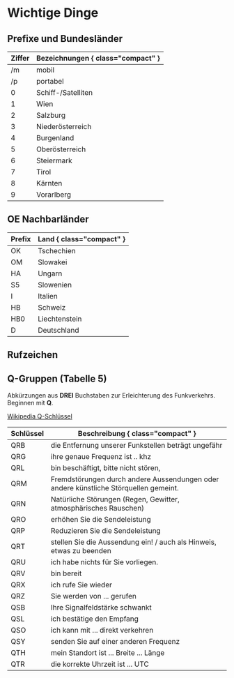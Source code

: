 #  Wichtige Dinge

## Prefixe und Bundesländer

Ziffer | Bezeichnungen { class="compact" }
---    | ---
/m | mobil
/p | portabel
0 | Schiff-/Satelliten
1 | Wien
2 | Salzburg
3 | Niederösterreich
4 | Burgenland
5 | Oberösterreich
6 | Steiermark
7 | Tirol
8 | Kärnten
9 | Vorarlberg

## OE Nachbarländer

Prefix | Land { class="compact" }
---    | ---
OK | Tschechien
OM | Slowakei
HA | Ungarn
S5 | Slowenien
I  | Italien
HB | Schweiz
HB0 | Liechtenstein
D  | Deutschland


## Rufzeichen



## Q-Gruppen (Tabelle 5)
Abkürzungen aus **DREI** Buchstaben zur Erleichterung des Funkverkehrs. Beginnen mit **Q**.

[Wikipedia Q-Schlüssel](https://de.wikipedia.org/wiki/Q-Schl%C3%BCssel)


Schlüssel | Beschreibung { class="compact" }
---    | ---
QRB | die Entfernung unserer Funkstellen beträgt ungefähr
QRG | ihre genaue Frequenz ist .. khz
QRL | bin beschäftigt, bitte nicht stören,
QRM | Fremdstörungen durch andere Aussendungen oder andere künstliche Störquellen gemeint.
QRN | Natürliche Störungen (Regen, Gewitter, atmosphärisches Rauschen)
QRO | erhöhen Sie die Sendeleistung
QRP | Reduzieren Sie die Sendeleistung
QRT | stellen Sie die Aussendung ein! / auch als Hinweis, etwas zu beenden
QRU | ich habe nichts für Sie vorliegen.
QRV | bin bereit
QRX | ich rufe Sie wieder
QRZ | Sie werden von ... gerufen
QSB | Ihre Signalfeldstärke schwankt
QSL | ich bestätige den Empfang
QSO | ich kann mit ... direkt verkehren
QSY | senden Sie auf einer anderen Frequenz
QTH | mein Standort ist ... Breite ... Länge
QTR | die korrekte Uhrzeit ist ... UTC
